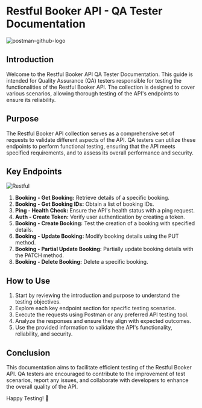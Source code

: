 # Restful Booker API - QA Tester Documentation

![postman-github-logo](https://github.com/zekedvc/restful-booker/assets/67669609/a6cc1a9c-cb3b-4d5d-ad14-ee2c17d230e8)

## Introduction
Welcome to the Restful Booker API QA Tester Documentation. This guide is intended for Quality Assurance (QA) testers responsible for testing the functionalities of the Restful Booker API. The collection is designed to cover various scenarios, allowing thorough testing of the API's endpoints to ensure its reliability.

## Purpose
The Restful Booker API collection serves as a comprehensive set of requests to validate different aspects of the API. QA testers can utilize these endpoints to perform functional testing, ensuring that the API meets specified requirements, and to assess its overall performance and security.

## Key Endpoints
![Restful](https://github.com/zekedvc/restful-booker/assets/67669609/b46c44e6-a4b2-4d16-8d2d-12b9625dddc1)
1. **Booking - Get Booking:** Retrieve details of a specific booking.
2. **Booking - Get Booking IDs:** Obtain a list of booking IDs.
3. **Ping - Health Check:** Ensure the API's health status with a ping request.
4. **Auth - Create Token:** Verify user authentication by creating a token.
5. **Booking - Create Booking:** Test the creation of a booking with specified details.
6. **Booking - Update Booking:** Modify booking details using the PUT method.
7. **Booking - Partial Update Booking:** Partially update booking details with the PATCH method.
8. **Booking - Delete Booking:** Delete a specific booking.


## How to Use
1. Start by reviewing the introduction and purpose to understand the testing objectives.
2. Explore each key endpoint section for specific testing scenarios.
3. Execute the requests using Postman or any preferred API testing tool.
4. Analyze the responses and ensure they align with expected outcomes.
5. Use the provided information to validate the API's functionality, reliability, and security.

## Conclusion
This documentation aims to facilitate efficient testing of the Restful Booker API. QA testers are encouraged to contribute to the improvement of test scenarios, report any issues, and collaborate with developers to enhance the overall quality of the API.

Happy Testing! 🚀
